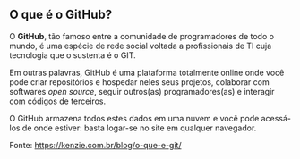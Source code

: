 ## O que é o GitHub?

O **GitHub**, tão famoso entre a comunidade de programadores de todo o mundo, é uma espécie de rede social voltada a profissionais de TI cuja tecnologia que o sustenta é o GIT.

Em outras palavras, GitHub é uma plataforma totalmente online onde você pode criar repositórios e hospedar neles seus projetos, colaborar com softwares *open source*, seguir outros(as) programadores(as) e interagir com códigos de terceiros.

O GitHub armazena todos estes dados em uma nuvem e você pode acessá-los de onde estiver: basta logar-se no site em qualquer navegador.



Fonte: https://kenzie.com.br/blog/o-que-e-git/